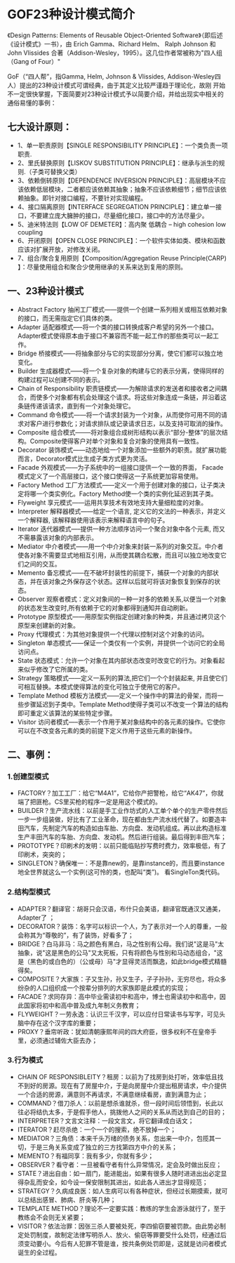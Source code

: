 # GOF23种设计模式简介
《Design Patterns: Elements of Reusable Object-Oriented Software》（即后述《设计模式》一书），由 Erich Gamma、Richard Helm、
Ralph Johnson 和 John Vlissides 合著（Addison-Wesley，1995）。这几位作者常被称为"四人组（Gang of Four）"

GoF（“四人帮”，指Gamma, Helm, Johnson & Vlissides, Addison-Wesley四人）提出的23种设计模式可谓经典，由于其定义比较严谨趋于理论化，故刚
开始不一定很快掌握，下面简要对23种设计模式予以简要介绍，并给出现实中相关的通俗易懂的事例：

## 七大设计原则： 
- 1、单一职责原则【SINGLE RESPONSIBILITY PRINCIPLE】：一个类负责一项职责. 
- 2、里氏替换原则【LISKOV SUBSTITUTION PRINCIPLE】：继承与派生的规则.（子类可替换父类） 
- 3、依赖倒转原则【DEPENDENCE INVERSION PRINCIPLE】：高层模块不应该依赖低层模块，二者都应该依赖其抽象；抽象不应该依赖细节；细节应该依赖抽象。即针对接口编程，不要针对实现编程。 
- 4、接口隔离原则【INTERFACE SEGREGATION PRINCIPLE】：建立单一接口，不要建立庞大臃肿的接口，尽量细化接口，接口中的方法尽量少。 
- 5、迪米特法则【LOW OF DEMETER】：高内聚 低耦合 – high cohesion low coupling 
- 6、开闭原则【OPEN CLOSE PRINCIPLE】：一个软件实体如类、模块和函数应该对扩展开放，对修改关闭。 
- 7、组合/聚合复用原则【Composition/Aggregation Reuse Principle(CARP) 】：尽量使用组合和聚合少使用继承的关系来达到复用的原则。

## 一、23种设计模式      
- Abstract Factory 抽闲工厂模式——提供一个创建一系列相关或相互依赖对象的接口，而无需指定它们具体的类。 
- Adapter 适配器模式—–将一个类的接口转换成客户希望的另外一个接口。Adapter模式使得原本由于接口不兼容而不能一起工作的那些类可以一起工作。 
- Bridge 桥接模式——将抽象部分与它的实现部分分离，使它们都可以独立地变化。 
- Builder 生成器模式——将一个复杂对象的构建与它的表示分离，使得同样的构建过程可以创建不同的表示。 
- Chain of Responsibility 职责链模式——为解除请求的发送者和接收者之间耦合，而使多个对象都有机会处理这个请求。将这些对象连成一条链，并沿着这条链传递该请求，直到有一个对象处理它。 
- Command 命令模式——将一个请求封装为一个对象，从而使你可用不同的请求对客户进行参数化；对请求排队或记录请求日志，以及支持可取消的操作。 
- Composite 组合模式——–将对象组合成树形结构以表示“部分-整体”的层次结构。Composite使得客户对单个对象和复合对象的使用具有一致性。 
- Decorator 装饰模式——动态地给一个对象添加一些额外的职责。就扩展功能而言，Decorator模式比生成子类方式更为灵活。 
- Facade 外观模式——为子系统中的一组接口提供一个一致的界面， Facade模式定义了一个高层接口，这个接口使得这一子系统更加容易使用。 
- Factory Method 工厂方法模式——定义一个用于创建对象的接口，让子类决定将哪一个类实例化。Factory Method使一个类的实例化延迟到其子类。 
- Flyweight 享元模式——运用共享技术有效地支持大量细粒度的对象。 
- Interpreter 解释器模式——给定一个语言, 定义它的文法的一种表示，并定义一个解释器, 该解释器使用该表示来解释语言中的句子。 
- Iterator 迭代器模式—–提供一种方法顺序访问一个聚合对象中各个元素, 而又不需暴露该对象的内部表示。 
- Mediator 中介者模式——用一个中介对象来封装一系列的对象交互。中介者使各对象不需要显式地相互引用，从而使其耦合松散，而且可以独立地改变它们之间的交互。 
- Memento 备忘模式——在不破坏封装性的前提下，捕获一个对象的内部状态，并在该对象之外保存这个状态。这样以后就可将该对象恢复到保存的状态。 
- Observer 观察者模式：定义对象间的一种一对多的依赖关系,以便当一个对象的状态发生改变时,所有依赖于它的对象都得到通知并自动刷新。 
- Prototype 原型模式——用原型实例指定创建对象的种类，并且通过拷贝这个原型来创建新的对象。 
- Proxy 代理模式：为其他对象提供一个代理以控制对这个对象的访问。 
- Singleton 单态模式——保证一个类仅有一个实例，并提供一个访问它的全局访问点。 
- State 状态模式：允许一个对象在其内部状态改变时改变它的行为。对象看起来似乎修改了它所属的类。 
- Strategy 策略模式——定义一系列的算法,把它们一个个封装起来, 并且使它们可相互替换。本模式使得算法的变化可独立于使用它的客户。 
- Template Method 模板方法模式——定义一个操作中的算法的骨架，而将一些步骤延迟到子类中。Template Method使得子类可以不改变一个算法的结构即可重定义该算法的某些特定步骤。
- Visitor 访问者模式—–表示一个作用于某对象结构中的各元素的操作。它使你可以在不改变各元素的类的前提下定义作用于这些元素的新操作。

## 二、事例：
### 1.创建型模式 
- FACTORY？加工工厂：给它“M4A1”，它给你产把警枪，给它“AK47”，你就端了把匪枪。CS里买枪的程序一定是用这个模式的。
- BUILDER？生产流水线：以前是手工业作坊式的人工单个单个的生产零件然后一步一步组装做，好比有了工业革命，现在都由生产流水线代替了。如要造丰田汽车，先制定汽车的构造如由车胎、方向盘、发动机组成。再以此构造标准生产丰田汽车的车胎、方向盘、发动机。然后进行组装。最后得到丰田汽车； 
- PROTOTYPE？印刷术的发明：以前只能临贴抄写费时费力，效率极低，有了印刷术，突突的； 
- SINGLETON？确保唯一：不是靠new的，是靠instance的，而且要instance地全世界就这么一个实例(这可怜的类，也配叫“类”)。 看SingleTon类代码。

### 2.结构型模式 
- ADAPTER？翻译官：胡哥只会汉语，布什只会美语，翻译官既通汉又通美，Adapter了 ；
- DECORATOR？装饰：名字可以标识一个人，为了表示对一个人的尊重，一般会称其为“尊敬的”，有了装饰，好看多了； 
- BRIDGE？白马非马：马之颜色有黑白，马之性别有公母。我们说"这是马"太抽象，说"这是黑色的公马"又太死板，只有将颜色与性别和马动态组合，"这是（黑色的或白色的）（公或母）马"才显得灵活而飘逸，如此bridge模式精髓得矣。 
- COMPOSITE？大家族：子又生孙，孙又生子，子子孙孙，无穷尽也，将众多纷杂的人口组织成一个按辈分排列的大家族即是此模式的实现； 
- FACADE？求同存异：高中毕业需读初中和高中，博士也需读初中和高中，因此国家将初中和高中普及成九年制义务教育； 
- FLYWEIGHT？一劳永逸：认识三千汉字，可以应付日常读书与写字，可见头脑中存在这个汉字库的重要； 
- PROXY？垂帘听政：犹如清朝康熙年间的四大府臣，很多权利不在皇帝手里，必须通过辅佐大臣去办；

### 3.行为模式 
- CHAIN OF RESPONSIBLEITY？租房：以前为了找房到处打听，效率低且找不到好的房源。现在有了房屋中介，于是向房屋中介提出租房请求，中介提供一个合适的房源，满意则不再请求，不满意继续看房，直到满意为止； 
- COMMAND？借刀杀人：以前是想杀谁就杀，但一段时间后领悟到，长此以往必将结仇太多，于是假手他人，挑拨他人之间的关系从而达到自己的目的； 
- INTERPRETER？文言文注释：一段文言文，将它翻译成白话文； 
- ITERATOR？赶尽杀绝：一个一个的搜索，绝不放掉一个； 
- MEDIATOR？三角债：本来千头万绪的债务关系，忽出来一中介，包揽其一切，于是三角关系变成了独立的三方找第四方中介的关系； 
- MEMENTO？有福同享：我有多少，你就有多少； 
- OBSERVER？看守者：一旦被看守者有什么异常情况，定会及时做出反应； 
- STATE？进出自由：如一扇门，能进能出，如果有很多人随时进进出出必定显得杂乱而安全，如今设一保安限制其进出，如此各人进出才显得规范； 
- STRATEGY？久病成良医：如人生病可以有各种症状，但经过长期摸索，就可以总结出感冒、肺病、肝炎等几种； 
- TEMPLATE METHOD？理论不一定要实践：教练的学生会游泳就行了，至于教练会不会则无关紧要； 
- VISITOR？依法治罪：因张三杀人要被处死，李四偷窃要被罚款。由此势必制定处罚制度，故制定法律写明杀人、放火、偷窃等罪要受什么处罚，经通过后须变动要小。今后有人犯罪不管是谁，按共条例处罚即是，这就是访问者模式诞生的全过程。